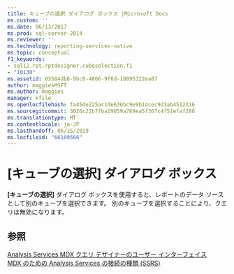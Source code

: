 ```yaml
---
title: キューブの選択 ダイアログ ボックス |Microsoft Docs
ms.custom: ''
ms.date: 06/13/2017
ms.prod: sql-server-2014
ms.reviewer: ''
ms.technology: reporting-services-native
ms.topic: conceptual
f1_keywords:
- sql12.rpt.rptdesigner.cubeselection.f1
- "10130"
ms.assetid: 03584db6-9bc0-4866-9f6d-18895322ea87
author: maggiesMSFT
ms.author: maggies
manager: kfile
ms.openlocfilehash: fa45de225ac1de636bc9e9b14cec9d1ab4512316
ms.sourcegitcommit: 3026c22b7fba19059a769ea5f367c4f51efaf286
ms.translationtype: MT
ms.contentlocale: ja-JP
ms.lasthandoff: 06/15/2019
ms.locfileid: "66109566"
---
```

# <a name="cube-selection-dialog-box"></a>[キューブの選択] ダイアログ ボックス
  **[キューブの選択]** ダイアログ ボックスを使用すると、レポートのデータ ソースとして別のキューブを選択できます。 別のキューブを選択することにより、クエリは無効になります。  
  
## <a name="see-also"></a>参照  
 [Analysis Services MDX クエリ デザイナーのユーザー インターフェイス](report-data/analysis-services-mdx-query-designer-user-interface.md)   
 [MDX のための Analysis Services の接続の種類 &#40;SSRS&#41;](report-data/analysis-services-connection-type-for-mdx-ssrs.md)  
  
  
